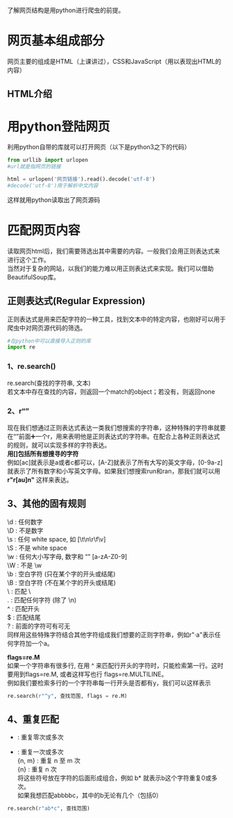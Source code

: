 了解网页结构是用python进行爬虫的前提。  
# 网页基本组成部分
网页主要的组成是HTML（上课讲过），CSS和JavaScript（用以表现出HTML的内容）  
## HTML介绍

# 用python登陆网页
利用python自带的库就可以打开网页（以下是python3之下的代码）  
```python
from urllib import urlopen
#url就是指网页的链接

html = urlopen('网页链接').read().decode('utf-8')
#decode('utf-8')用于解析中文内容
```
这样就用python读取出了网页源码
# 匹配网页内容
读取网页html后，我们需要筛选出其中需要的内容。一般我们会用正则表达式来进行这个工作。  
当然对于复杂的网站，以我们的能力难以用正则表达式来实现。我们可以借助BeautifulSoup库。
## 正则表达式(Regular Expression)
正则表达式是用来匹配字符的一种工具，找到文本中的特定内容，也刚好可以用于爬虫中对网页源代码的筛选。
```python
#在python中可以直接导入正则的库
import re
```
### 1、re.search()
re.search(查找的字符串, 文本)  
若文本中存在查找的内容，则返回一个match的object；若没有，则返回none  
### 2、r“”
现在我们想通过正则表达式表达一类我们想搜索的字符串，这种特殊的字符串就要在“”前面➕️一个r，用来表明他是正则表达式的字符串。在配合上各种正则表达式的规则，就可以实现多样的字符表达。  
**用[]包括所有想搜寻的字符**  
例如[ac]就表示是a或者c都可以，[A-Z]就表示了所有大写的英文字母，[0-9a-z]就表示了所有数字和小写英文字母。如果我们想搜索run和ran，那我们就可以用 **r"r[au]n"** 这样来表达。  
## 3、其他的固有规则  
\d : 任何数字  
\D : 不是数字  
\s : 任何 white space, 如 [\t\n\r\f\v]  
\S : 不是 white space  
\w : 任何大小写字母, 数字和 “” [a-zA-Z0-9]  
\W : 不是 \w  
\b : 空白字符 (只在某个字的开头或结尾)  
\B : 空白字符 (不在某个字的开头或结尾)  
\\ : 匹配 \  
. : 匹配任何字符 (除了 \n)  
^ : 匹配开头  
$ : 匹配结尾  
? : 前面的字符可有可无  
同样用这些特殊字符结合其他字符组成我们想要的正则字符串，例如r"·a"表示任何字符加一个a。  
  
**flags=re.M**  
如果一个字符串有很多行, 在用 ^ 来匹配行开头的字符时，只能检索第一行。这时要用到flags=re.M, 或者这样写也行 flags=re.MULTILINE。  
例如我们要检索多行的一个字符串每一行开头是否都有y，我们可以这样表示  
```python
re.search(r"^y", 查找范围, flags = re.M)
```
## 4、重复匹配
* : 重复零次或多次  
+ : 重复一次或多次  
{n, m} : 重复 n 至 m 次  
{n} : 重复 n 次  
将这些符号放在字符的后面形成组合，例如 b* 就表示b这个字符重复0或多次。  
如果我想匹配abbbbc，其中的b无论有几个（包括0）  
```python
re.search(r"ab*c", 查找范围)
```





